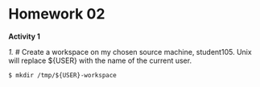 Homework 02
===========

**Activity 1**

*1.* 
	# Create a workspace on my chosen source machine, student105. Unix will replace ${USER} with the name of the current user.

	$ mkdir /tmp/${USER}-workspace
 

